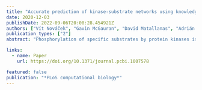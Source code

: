 ```yaml
---
title: "Accurate prediction of kinase-substrate networks using knowledge graphs"
date: 2020-12-03
publishDate: 2022-09-06T20:00:28.454921Z
authors: ["Vı́t Nováček", "Gavin McGauran", "David Matallanas", "Adrián Vallejo Blanco", "Piero Conca", "Emir Muñoz", "Luca Costabello", "Kamalesh Kanakaraj", "Zeeshan Nawaz", "Brian Walsh", " others"]
publication_types: ["2"]
abstract: "Phosphorylation of specific substrates by protein kinases is a key control mechanism for vital cell-fate decisions and other cellular processes. However, discovering specific kinase-substrate relationships is time-consuming and often rather serendipitous. Computational predictions alleviate these challenges, but the current approaches suffer from limitations like restricted kinome coverage and inaccuracy. They also typically utilise only local features without reflecting broader interaction context. To address these limitations, we have developed an alternative predictive model. It uses statistical relational learning on top of phosphorylation networks interpreted as knowledge graphs, a simple yet robust model for representing networked knowledge. Compared to a representative selection of six existing systems, our model has the highest kinome coverage and produces biologically valid high-confidence predictions not possible with the other tools. Specifically, we have experimentally validated predictions of previously unknown phosphorylations by the LATS1, AKT1, PKA and MST2 kinases in human. Thus, our tool is useful for focusing phosphoproteomic experiments, and facilitates the discovery of new phosphorylation reactions. Our model can be accessed publicly via an easy-to-use web interface (LinkPhinder)."

links:
  - name: Paper
    url: https://doi.org/10.1371/journal.pcbi.1007578

featured: false
publication: "*PLoS computational biology*"
---
```


